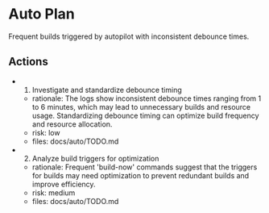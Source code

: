# Auto Plan

Frequent builds triggered by autopilot with inconsistent debounce times.

## Actions
- 1. Investigate and standardize debounce timing
  - rationale: The logs show inconsistent debounce times ranging from 1 to 6 minutes, which may lead to unnecessary builds and resource usage. Standardizing debounce timing can optimize build frequency and resource allocation.
  - risk: low
  - files: docs/auto/TODO.md
- 2. Analyze build triggers for optimization
  - rationale: Frequent 'build-now' commands suggest that the triggers for builds may need optimization to prevent redundant builds and improve efficiency.
  - risk: medium
  - files: docs/auto/TODO.md